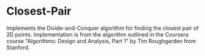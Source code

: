 # Closest-Pair

Implements the Divide-and-Conquer algorithm for finding the closest pair of 2D points. Implementation is from the algorithm outlined in the Coursera course "Algorithms: Design and Analysis, Part 1" by Tim Roughgarden from Stanford. 

